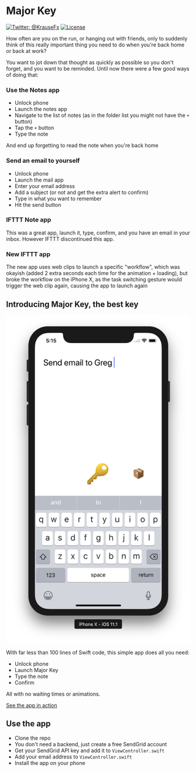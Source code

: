 # Major Key

[![Twitter: @KrauseFx](https://img.shields.io/badge/contact-@KrauseFx-blue.svg?style=flat)](https://twitter.com/KrauseFx)
[![License](https://img.shields.io/badge/license-MIT-green.svg?style=flat)](https://github.com/KrauseFx/watch.user/blob/master/LICENSE)

How often are you on the run, or hanging out with friends, only to suddenly think of this really important thing you need to do when you're back home or back at work? 

You want to jot down that thought as quickly as possible so you don't forget, and you want to be reminded. Until now there were a few good ways of doing that:

### Use the Notes app

- Unlock phone
- Launch the notes app
- Navigate to the list of notes (as in the folder list you might not have the `+` button)
- Tap the `+` button
- Type the note

And end up forgetting to read the note when you're back home

### Send an email to yourself

- Unlock phone
- Launch the mail app
- Enter your email address
- Add a subject (or not and get the extra alert to confirm)
- Type in what you want to remember
- Hit the send button

### IFTTT Note app

This was a great app, launch it, type, confirm, and you have an email in your inbox. However IFTTT discontinued this app.

### New IFTTT app

The new app uses web clips to launch a specific "workflow", which was okayish (added 2 extra seconds each time for the animation + loading), but broke the workflow on the iPhone X, as the task switching gesture would trigger the web clip again, causing the app to launch again

## Introducing Major Key, the best key

![screenshot.png](screenshot.png)

With far less than 100 lines of Swift code, this simple app does all you need:

- Unlock phone
- Launch Major Key
- Type the note
- Confirm

All with no waiting times or animations.

[See the app in action](https://www.youtube.com/watch?v=dOm5H5a8fbY)

## Use the app

- Clone the repo
- You don't need a backend, just create a free SendGrid account
- Get your SendGrid API key and add it to `ViewController.swift`
- Add your email address to `ViewController.swift`
- Install the app on your phone
